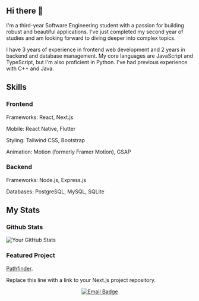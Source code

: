 ## Hi there 👋

I'm a third-year Software Engineering student with a passion for building robust and beautiful applications. I've just completed my second year of studies and am looking forward to diving deeper into complex topics.

I have 3 years of experience in frontend web development and 2 years in backend and database management. My core languages are JavaScript and TypeScript, but I'm also proficient in Python. I've had previous experience with C++ and Java.

## Skills
### Frontend
Frameworks: React, Next.js

Mobile: React Native, Flutter

Styling: Tailwind CSS, Bootstrap

Animation: Motion (formerly Framer Motion), GSAP

### Backend
Frameworks: Node.js, Express.js

Databases: PostgreSQL, MySQL, SQLite

## My Stats

### Github Stats
![Your GitHub Stats](https://github-readme-stats.vercel.app/api?username=Giddy-10)

### Featured Project
[Pathfinder](https://pathfinder-eosin.vercel.app/).

Replace this line with a link to your Next.js project repository.

<p align="center">
<a href="mailto:gmutuku05@gmail.com">
<img src="https://www.google.com/search?q=https://img.shields.io/badge/Email-D14836%3Fstyle%3Dfor-the-badge%26logo%3Dgmail%26logoColor%3Dwhite" alt="Email Badge"/>
</a>
</p>

